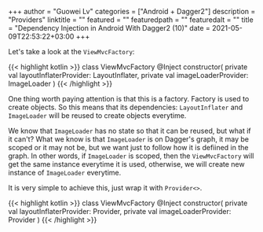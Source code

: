 +++
author = "Guowei Lv"
categories = ["Android + Dagger2"]
description = "Providers"
linktitle = ""
featured = ""
featuredpath = ""
featuredalt = ""
title = "Dependency Injection in Android With Dagger2 (10)"
date = 2021-05-09T22:53:22+03:00
+++

Let's take a look at the `ViewMvcFactory`:

{{< highlight kotlin >}}
class ViewMvcFactory @Inject constructor(
    private val layoutInflaterProvider: LayoutInflater,
    private val imageLoaderProvider: ImageLoader
)
{{< /highlight >}}

One thing worth paying attention is that this is a factory. Factory is used to create objects. So this means that its dependencies: `LayoutInflater` and `ImageLoader` will be reused to create objects everytime.

We know that `ImageLoader` has no state so that it can be reused, but what if it can't? What we know is that `ImageLoader` is on Dagger's graph, it may be scoped or it may not be, but we want just to follow how it is defiined in the graph. In other words, if `ImageLoader` is scoped, then the `ViewMvcFactory` will get the same instance everytime it is used, otherwise, we will create new instance of `ImageLoader` everytime.

It is very simple to achieve this, just wrap it with `Provider<>`.

{{< highlight kotlin >}}
class ViewMvcFactory @Inject constructor(
    private val layoutInflaterProvider: Provider<LayoutInflater>,
    private val imageLoaderProvider: Provider<ImageLoader>
)
{{< /highlight >}}


